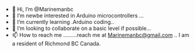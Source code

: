 - 👋 Hi, I’m @Marinemanbc
- 👀 I’m  newbe  interested in Arduino  microcontrollers ...
- 🌱 I’m currently learning .Arduino coding..
- 💞️ I’m looking to collaborate on a basic level if possible...
- 📫 How to reach me .........reach me at  Marinemanbc@gmail.com       .. I am a resident of Richmond  BC  Canada.

<!---
Marinemanbc/Marinemanbc is a ✨ special ✨ repository because its `README.md` (this file) appears on your GitHub profile.
You can click the Preview link to take a look at your changes.
--->
